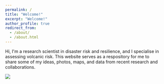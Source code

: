 ```yaml
---
permalink: /
title: "Welcome!"
excerpt: "Welcome!"
author_profile: true
redirect_from: 
  - /about/
  - /about.html
---
```


Hi, I'm a research scientist in disaster risk and resilience, and I specialise in assessing volcanic risk. This website serves as a respository for me to share some of my ideas, photos, maps, and data from recent research and collaborations.

<a href='https://photos.google.com/share/AF1QipMAaxI6tbSMi0FLQooT9MqDFBs5nN1UFPE4QhHOh91GNLii5aE_g4-k3u7mY0tCVA?key=cUx5S3RXMGFUd2ZhY3BiUVU1bG5DYzRGZE5GMzNB&source=ctrlq.org'><img src='https://lh3.googleusercontent.com/OhRWavea6OeGxmbBME7oDG3vTR50JTgXAyZUsZxsEPXXKPCMmyZk2V85VtDEo8BA2fPTU4M_kzejEUS_HE6RnXaAHbR88aoSCWFyyotvbiEnA_84lx18WbZPQlzDGOGRwDQKxujCJg=w2400' /></a>

